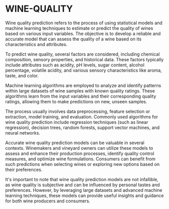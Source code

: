 # WINE-QUALITY


Wine quality prediction refers to the process of using statistical models and machine learning techniques to estimate or predict the quality of wines based on various input variables. The objective is to develop a reliable and accurate model that can assess the quality of a wine based on its characteristics and attributes.

To predict wine quality, several factors are considered, including chemical composition, sensory properties, and historical data. These factors typically include attributes such as acidity, pH levels, sugar content, alcohol percentage, volatile acidity, and various sensory characteristics like aroma, taste, and color.

Machine learning algorithms are employed to analyze and identify patterns within large datasets of wine samples with known quality ratings. These algorithms learn from the input variables and their corresponding quality ratings, allowing them to make predictions on new, unseen samples.

The process usually involves data preprocessing, feature selection or extraction, model training, and evaluation. Commonly used algorithms for wine quality prediction include regression techniques (such as linear regression), decision trees, random forests, support vector machines, and neural networks.

Accurate wine quality prediction models can be valuable in several contexts. Winemakers and vineyard owners can utilize these models to assess and enhance their production processes, identify quality control measures, and optimize wine formulations. Consumers can benefit from such predictions when selecting wines or exploring new options based on their preferences.

It's important to note that wine quality prediction models are not infallible, as wine quality is subjective and can be influenced by personal tastes and preferences. However, by leveraging large datasets and advanced machine learning techniques, these models can provide useful insights and guidance for both wine producers and consumers.
